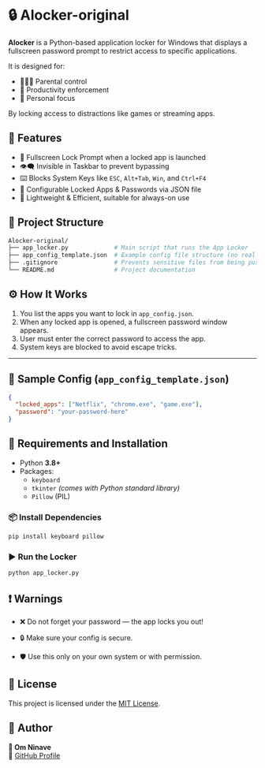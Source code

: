 # 🔒 Alocker-original

**Alocker** is a Python-based application locker for Windows that displays a fullscreen password prompt to restrict access to specific applications.

It is designed for:
- 🧑‍👩‍👦 Parental control
- 🧘 Productivity enforcement
- 🎯 Personal focus

By locking access to distractions like games or streaming apps.
## 🧠 Features

- 🔐 Fullscreen Lock Prompt when a locked app is launched  
- 👁️‍🗨️ Invisible in Taskbar to prevent bypassing  
- ⌨️ Blocks System Keys like `ESC`, `Alt+Tab`, `Win`, and `Ctrl+F4`  
- 🔄 Configurable Locked Apps & Passwords via JSON file  
- 🧠 Lightweight & Efficient, suitable for always-on use  
## 📁 Project Structure

```bash
Alocker-original/
├── app_locker.py             # Main script that runs the App Locker
├── app_config_template.json  # Example config file structure (no real passwords)
├── .gitignore                # Prevents sensitive files from being pushed
└── README.md                 # Project documentation
```
## ⚙️ How It Works

1. You list the apps you want to lock in `app_config.json`.  
2. When any locked app is opened, a fullscreen password window appears.  
3. User must enter the correct password to access the app.  
4. System keys are blocked to avoid escape tricks.  

---


## 🧪 Sample Config (`app_config_template.json`)

```json
{
  "locked_apps": ["Netflix", "chrome.exe", "game.exe"],
  "password": "your-password-here"
}
```
## 🔧 Requirements and Installation

- Python **3.8+**
- Packages:
  - `keyboard`
  - `tkinter` *(comes with Python standard library)*
  - `Pillow` (PIL)

### 📦 Install Dependencies

```bash
pip install keyboard pillow
```

### ▶️ Run the Locker
```bash
python app_locker.py
```

## ❗ Warnings

- ❌ Do not forget your password — the app locks you out!

- 🔒 Make sure your config is secure.

- 🛡️ Use this only on your own system or with permission.

## 📜 License

This project is licensed under the [MIT License](LICENSE).
## 🙋 Author

**👤 Om Ninave**  
🔗 [GitHub Profile](https://github.com/Omninave28)
